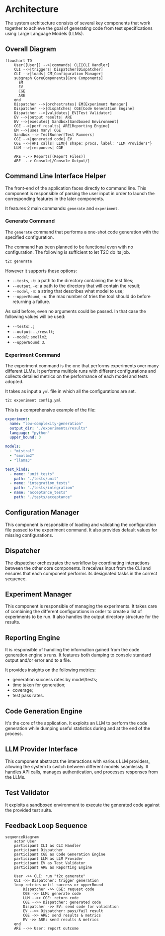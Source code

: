 # Architecture

The system architecture consists of several key components that work together to achieve the goal of generating code from test specifications using Large Language Models (LLMs).

## Overall Diagram

```mermaid
flowchart TD
    User([User]) -->|commands| CLI[CLI Handler]
    CLI -->|triggers| Dispatcher[Dispatcher]
    CLI -->|loads| CM[Configuration Manager]
    subgraph CoreComponents[Core Components]
      EM
      EV
      CGE
      ARE
    end
    Dispatcher -->|orchestrates| EM[Experiment Manager]
    Dispatcher -->|dispatches| CGE[Code Generation Engine]
    Dispatcher -->|validates| EV[Test Validator]
    EV -->|output results| ARE
    EV -->|executes| Sandbox[Sandboxed Environment]
    CGE -->|perf results| ARE[Reporting Engine]
    EM -->|uses many| CGE
    Sandbox --> TestRunner[Test Runners]
    CGE -->|generated code| EV
    CGE -->|API calls| LLM@{ shape: procs, label: "LLM Providers"}
    LLM -->|responses| CGE

    ARE -.-> Reports[(Report Files)]
    ARE -.-> Console[/Console Output/]
```

## Command Line Interface Helper

The front-end of the application faces directly to command line. This component is responsible of parsing the user input in order to launch the corresponding features in the later components.

It features 2 main commands: `generate` and `experiment`.

### Generate Command

The `generate` command that performs a one-shot code generation with the specified configuration.

The command has been planned to be functional even with no configuration. The following is sufficient to let T2C do its job.

```bash
t2c generate
```

However it supports these options:

- `--tests`, `-t`: a path to the directory containing the test files;
- `--output`, `-o`: a path to the directory that will contain the result;
- `--model`, `-m`: a string that describes what model to use;
- `--upperBound`, `-u`: the max number of tries the tool should do before returning a failure.

As said before, even no arguments could be passed. In that case the following values will be used:

- `--tests`: `.`;
- `--output`: `../result`;
- `--model`: `smollm2`;
- `--upperBound`: `3`.

### Experiment Command

The experiment command is the one that performs experiments over many different LLMs. It performs multiple runs with different configurations and collects detailed metrics on the performance of each model and tests adopted.

It takes as input a `yml` file in which all the configurations are set.

```bash
t2c experiment config.yml
```

This is a comprehensive example of the file:

```yaml
experiment:
  name: "low-complexity-generation"
  output_dir: "./experiments/results"
  language: "python"
  upper_bound: 3

models:
  - "mistral"
  - "smollm2"
  - "llama3"

test_kinds:
  - name: "unit_tests"
    path: "./tests/unit"
  - name: "integration_tests"
    path: "./tests/integration"
  - name: "acceptance_tests"
    path: "./tests/acceptance"
```

## Configuration Manager

This component is responsible of loading and validating the configuration file passed to the experiment command. It also provides default values for missing configurations.

## Dispatcher

The dispatcher orchestrates the workflow by coordinating interactions between the other core components. It receives input from the CLI and ensures that each component performs its designated tasks in the correct sequence.

## Experiment Manager

This component is responsible of managing the experiments. It takes care of combining the different configurations in order to create a list of experiments to be run. It also handles the output directory structure for the results.

## Reporting Engine

It is responsible of handling the information gained from the code generation engine's runs. It features both dumping to console standard output and/or error and to a file.

It provides insights on the following metrics:

- generation success rates by model/tests;
- time taken for generation;
- coverage;
- test pass rates.

## Code Generation Engine

It's the core of the application. It exploits an LLM to perform the code generation while dumping useful statistics during and at the end of the process.

## LLM Provider Interface

This component abstracts the interactions with various LLM providers, allowing the system to switch between different models seamlessly. It handles API calls, manages authentication, and processes responses from the LLMs.

## Test Validator

It exploits a sandboxed environment to execute the generated code against the provided test suite.

## Feedback Loop Sequence

```mermaid
sequenceDiagram
    actor User
    participant CLI as CLI Handler
    participant Dispatcher
    participant CGE as Code Generation Engine
    participant LLM as LLM Provider
    participant EV as Test Validator
    participant ARE as Reporting Engine

    User ->> CLI: run "t2c generate"
    CLI ->> Dispatcher: trigger generation
    loop retries until success or upperBound
        Dispatcher ->> CGE: request code
        CGE ->> LLM: generate code
        LLM -->> CGE: return code
        CGE -->> Dispatcher: generated code
        Dispatcher ->> EV: send code for validation
        EV -->> Dispatcher: pass/fail result
        CGE ->> ARE: send results & metrics
        EV ->> ARE: send results & metrics
    end
    ARE -->> User: report outcome
```
